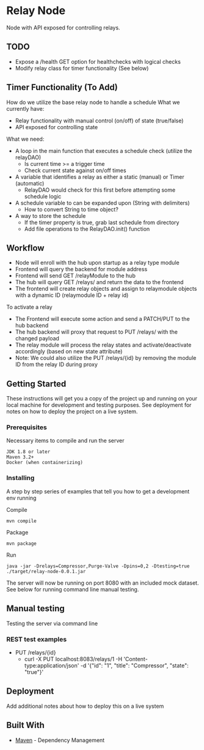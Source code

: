 # Relay Node

Node with API exposed for controlling relays.

## TODO
* Expose a /health GET option for healthchecks with logical checks
* Modify relay class for timer functionality (See below)

## Timer Functionality (To Add)
How do we utilize the base relay node to handle a schedule
What we currently have:
* Relay functionality with manual control (on/off) of state (true/false)
* API exposed for controlling state

What we need:
* A loop in the main function that executes a schedule check (utilize the relayDAO)
    * Is current time >= a trigger time
    * Check current state against on/off times
* A variable that identifies a relay as either a static (manual) or Timer (automatic)
    * RelayDAO would check for this first before attempting some schedule logic
* A schedule variable to can be expanded upon (String with delimiters)
    * How to convert String to time object?
* A way to store the schedule
    * If the timer property is true, grab last schedule from directory
    * Add file operations to the RelayDAO.init() function


## Workflow
* Node will enroll with the hub upon startup as a relay type module
* Frontend will query the backend for module address
* Frontend will send GET /relayModule to the hub
* The hub will query GET /relays/ and return the data to the frontend
* The frontend will create relay objects and assign to relaymodule objects with a dynamic ID (relaymodule ID + relay id)

To activate a relay
* The Frontend will execute some action and send a PATCH/PUT to the hub backend
* The hub backend will proxy that request to PUT /relays/ with the changed payload
* The relay module will process the relay states and activate/deactivate accordingly (based on new state attribute)
* Note: We could also utilize the PUT /relays/{id} by removing the module ID from the relay ID during proxy


## Getting Started

These instructions will get you a copy of the project up and running on your local machine for development and testing purposes. See deployment for notes on how to deploy the project on a live system.

### Prerequisites

Necessary items to compile and run the server

```
JDK 1.8 or later
Maven 3.2+
Docker (when containerizing)
```

### Installing

A step by step series of examples that tell you how to get a development env running

Compile

```
mvn compile
```

Package

```
mvn package
```

Run

```
java -jar -Drelays=Compressor,Purge-Valve -Dpins=0,2 -Dtesting=true ./target/relay-node-0.0.1.jar
```

The server will now be running on port 8080 with an included mock dataset.
See below for running command line manual testing.

## Manual testing

Testing the server via command line

### REST test examples

* PUT /relays/{id}
    * curl -X PUT localhost:8083/relays/1 -H 'Content-type:application/json' -d '{"id": "1", "title": "Compressor", "state": "true"}'


## Deployment

Add additional notes about how to deploy this on a live system

## Built With
* [Maven](https://maven.apache.org/) - Dependency Management
